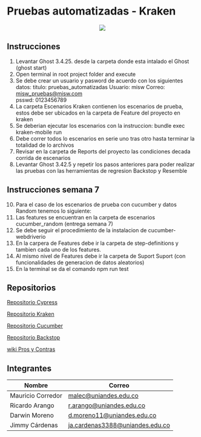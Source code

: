 # Pruebas automatizadas - Kraken
<p align="center">
  <img src="https://thesoftwaredesignlab.github.io/KrakenMobile/assets/imgs/kraken.png"/>
</p>

## Instrucciones
1. Levantar Ghost 3.4.25. desde la carpeta donde esta intalado el Ghost (ghost start)
2. Open terminal in root project folder and execute
3. Se debe crear un usuario y pasword de acuerdo con los siguientes datos: 
titulo: pruebas_automatizadas
Usuario: misw
Correo: misw_pruebas@misw.com	
psswd: 0123456789
4. La carpeta Escenarios Kraken contienen los escenarios de prueba, estos debe ser ubicados en la carpeta de Feature del proyecto en kraken
5. Se deberian ejecutar los escenarios con la instruccion:
bundle exec kraken-mobile run
6. Debe correr todos lo escenarios en serie uno tras otro hasta terminar la totalidad de lo archivos
7. Revisar en la carpeta de Reports del proyecto las condiciones decada corrida de escenarios
8. Levantar Ghost 3.42.5 y repetir los pasos anteriores para poder realizar las pruebas con las herramientas de regresion Backstop y Resemble
## Instrucciones semana 7
10. Para el caso de los escenarios de prueba con cucumber y datos Random tenemos lo siguiente:
11.  Las features se encuentran en la carpeta de escenarios cucumber_random (entrega semana 7)
12.  Se debe seguir el procedimiento de la instalacion de cucumber-webdriverio
13.  En la carpera de Features debe ir la carpeta de step-definitions y tambien cada uno de los features.
14.  Al mismo nivel de Features debe ir la carpeta de Suport Suport (con funcionalidades de generacion de datos aleatorios)
15.  En la terminal se da el comando npm run test
 

## Repositorios
[Repositorio Cypress](https://github.com/jimmy-cardenas-miso/pruebas-automatizadas-ghost-cypress)

[Repositorio Kraken](https://github.com/mauricio-corredor/pruebas-automatizadas-kraken-ghost)

[Repositorio Cucumber](https://github.com/mauricio-corredor/pruebas-automatizadas-kraken-ghost/tree/main/Escenarios_cucumber)

[Repositorio Backstop](https://github.com/jimmy-cardenas-miso/pruebas-automatizadas-ghost-backstop)

[wiki Pros y Contras](https://github.com/mauricio-corredor/pruebas-automatizadas-kraken-ghost/wiki/Herramientas-escogidas-para-el-proyecto)





## Integrantes
| Nombre | Correo |
| --- | --- |
| Mauricio Corredor | malec@uniandes.edu.co |
| Ricardo Arango | r.arango@uniandes.edu.co |
| Darwin Moreno | d.moreno11@uniandes.edu.co |
| Jimmy Cárdenas | ja.cardenas3388@uniandes.edu.co |
